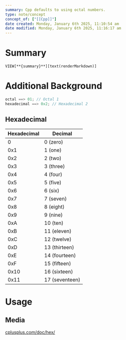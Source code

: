```yaml
---
summary: Cpp defaults to using octal numbers.
type: note/concept
concept_of: ["[[Cpp]]"]
date created: Monday, January 6th 2025, 11:10:54 am
date modified: Monday, January 6th 2025, 11:16:17 am
---
```

# Summary
`VIEW[**{summary}**][text(renderMarkdown)]`

# Additional Background
```cpp
octal ==> 01; // Octal 1
hexadecimal ==> 0x2; // Hexadecimal 2
```

## Hexadecimal
| Hexadecimal | Decimal       |
|-------------|---------------|
| 0           | 0 (zero)      |
| 0x1         | 1 (one)       |
| 0x2         | 2 (two)       |
| 0x3         | 3 (three)     |
| 0x4         | 4 (four)      |
| 0x5         | 5 (five)      |
| 0x6         | 6 (six)       |
| 0x7         | 7 (seven)     |
| 0x8         | 8 (eight)     |
| 0x9         | 9 (nine)      |
| 0xA         | 10 (ten)      |
| 0xB         | 11 (eleven)   |
| 0xC         | 12 (twelve)   |
| 0xD         | 13 (thirteen) |
| 0xE         | 14 (fourteen) |
| 0xF         | 15 (fifteen)  |
| 0x10        | 16 (sixteen)  |
| 0x11        | 17 (seventeen)|

# Usage
## Media
[cplusplus.com/doc/hex/](https://cplusplus.com/doc/hex/)